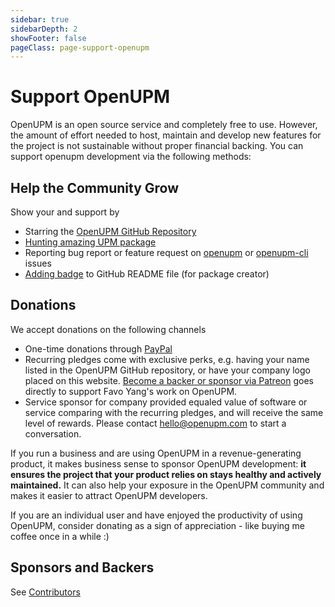 ```yaml
---
sidebar: true
sidebarDepth: 2
showFooter: false
pageClass: page-support-openupm
---
```

# Support OpenUPM

OpenUPM is an open source service and completely free to use. However, the amount of effort needed to host, maintain and develop new features for the project is not sustainable without proper financial backing. You can support openupm development via the following methods:

## Help the Community Grow

Show your <i class="fa fa-heart text-error"></i> and support by

- <i class="fa fa-star text-warning"></i> Starring the [OpenUPM GitHub Repository](https://github.com/openupm/openupm)
- <i class="fas fa-plus-circle text-primary"></i> [Hunting amazing UPM package](packages/add/)
- <i class="fas fa-bug text-success"></i> Reporting bug report or feature request on [openupm](https://github.com/openupm/openupm/issues) or [openupm-cli](https://github.com/openupm/openupm-cli/issues) issues
- <i class="fas fa-certificate"></i> [Adding badge](/docs/adding-badge.md) to GitHub README file (for package creator)

## Donations

We accept donations on the following channels
- One-time donations through [PayPal](https://www.paypal.me/favoyang)
- Recurring pledges come with exclusive perks, e.g. having your name listed in the OpenUPM GitHub repository, or have your company logo placed on this website. [Become a backer or sponsor via Patreon](https://www.patreon.com/openupm) goes directly to support Favo Yang's work on OpenUPM.
- Service sponsor for company provided equaled value of software or service comparing with the recurring pledges, and will receive the same level of rewards. Please contact [hello@openupm.com](mailto:hello@openupm.com) to start a conversation.

If you run a business and are using OpenUPM in a revenue-generating product, it makes business sense to sponsor OpenUPM development: **it ensures the project that your product relies on stays healthy and actively maintained.** It can also help your exposure in the OpenUPM community and makes it easier to attract OpenUPM developers.

If you are an individual user and have enjoyed the productivity of using OpenUPM, consider donating as a sign of appreciation - like buying me coffee once in a while :)

## Sponsors and Backers

See [Contributors](/contributors/)

<style lang="stylus">
.page-support-openupm
  .fa-certificate
    color purple
</style>
